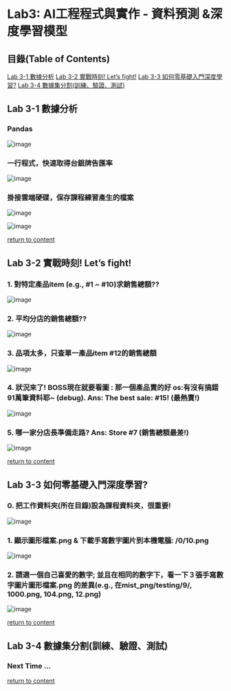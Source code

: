 # Lab3: AI工程程式與實作 - 資料預測 &深度學習模型

<a name="000"/>

## 目錄(Table of Contents)

[Lab 3-1 數據分析](#111)
[Lab 3-2 實戰時刻! Let’s fight!](#222)
[Lab 3-3 如何零基礎入門深度學習?](#333)
[Lab 3-4 數據集分割(訓練、驗證、測試)](#444)


<a name="111"/>

## Lab 3-1 數據分析

### Pandas

![image](https://user-images.githubusercontent.com/89304181/193442492-3a3b3f83-174e-4275-9133-60b97d09994e.png)

### 一行程式，快速取得台銀牌告匯率

![image](https://user-images.githubusercontent.com/89304181/193442509-48a6e114-40f9-4ce1-b304-66073bb1e928.png)

### 掛接雲端硬碟，保存課程練習產生的檔案

![image](https://user-images.githubusercontent.com/89304181/193442541-58564c5b-990d-40a0-9a69-dbee9cff8dd6.png)

![image](https://user-images.githubusercontent.com/89304181/193442556-c1094c9c-85ab-4d52-95cd-3b387a2da808.png)

[return to content](#000) 

<a name="222"/>

## Lab 3-2 實戰時刻! Let’s fight!

### 1. 對特定產品item (e.g., #1 ~ #10)求銷售總額??

![image](https://user-images.githubusercontent.com/89304181/193442702-bba37a31-ff86-49be-af54-83df75aac601.png)

### 2. 平均分店的銷售總額??

![image](https://user-images.githubusercontent.com/89304181/193442739-54a792db-3a7c-44cb-8c5f-e1e78bcd2a00.png)

### 3. 品項太多，只查單一產品item #12的銷售總額

![image](https://user-images.githubusercontent.com/89304181/193442766-a85f7768-913b-4581-a620-c056e0c2b0b5.png)

### 4. 狀況來了! BOSS現在就要看圖 : 那一個產品賣的好 os:有沒有搞錯91萬筆資料耶~ (debug). Ans: The best sale: #15! (最熱賣!)

![image](https://user-images.githubusercontent.com/89304181/193442608-7009a1ee-b124-4ad8-9480-97698984a289.png)

### 5. 哪一家分店長準備走路? Ans: Store #7 (銷售總額最差!)

![image](https://user-images.githubusercontent.com/89304181/193442619-04f0f2a6-8647-4e61-8f8e-2ae95b566ee3.png)

[return to content](#000) 

<a name="333"/>

## Lab 3-3 如何零基礎入門深度學習?

### 0. 把工作資料夾(所在目錄)設為課程資料夾，很重要!

![image](https://user-images.githubusercontent.com/89304181/193442889-d8cea1ca-68a9-4592-b3bd-a4ac6c4c4755.png)

### 1. 顯示圖形檔案.png & 下載手寫數字圖片到本機電腦: /0/10.png

![image](https://user-images.githubusercontent.com/89304181/193442918-d7c334a7-8c25-4664-ba34-9e2768ea3402.png)

### 2. 請選一個自己喜愛的數字; 並且在相同的數字下，看一下３張手寫數字圖片圖形檔案.png 的差異(e.g.,  在mist_png/testing/9/, 1000.png, 104.png, 12.png)

![image](https://user-images.githubusercontent.com/89304181/193442933-ab0bff73-af61-4334-908a-c7ae4c49aa2d.png)

[return to content](#000) 

<a name="111"/><a name="444"/>

##  Lab 3-4 數據集分割(訓練、驗證、測試)

### Next Time ...

[return to content](#000) 
